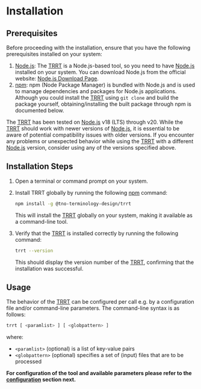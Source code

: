 # Installation

## Prerequisites

Before proceeding with the installation, ensure that you have the following prerequisites installed on your system:

1. [Node.js](http://nodejs.org/): The [TRRT](@) is a Node.js-based tool, so you need to have [Node.js](https://nodejs.org/) installed on your system. You can download Node.js from the official website: [Node.js Download Page](https://nodejs.org/).
2. [npm](https://www.npmjs.com/get-npm): npm (Node Package Manager) is bundled with Node.js and is used to manage dependencies and packages for Node.js applications. Although you could install the [TRRT](@) using `git clone` and build the package yourself, obtaining/installing the built package through npm is documented below.

The [TRRT](@) has been tested on [Node.js](http://nodejs.org/) v18 (LTS) through v20. While the [TRRT](@) should work with newer versions of [Node.js](http://nodejs.org/), it is essential to be aware of potential compatibility issues with older versions. If you encounter any problems or unexpected behavior while using the [TRRT](@) with a different [Node.js](http://nodejs.org/) version, consider using any of the versions specified above.

## Installation Steps

1. Open a terminal or command prompt on your system.
    
2. Install TRRT globally by running the following [npm](https://www.npmjs.com/package/@tno-terminoloy-design/trrt) command:
    
    ```bash
    npm install -g @tno-terminology-design/trrt
    ```
        
    This will install the [TRRT](@) globally on your system, making it available as a command-line tool.
    
3. Verify that the [TRRT](@) is installed correctly by running the following command:
    
    ```bash
    trrt --version
    ```
    This should display the version number of the [TRRT](@), confirming that the installation was successful.

## Usage

The behavior of the [TRRT](@) can be configured per call e.g. by a configuration file and/or command-line parameters. The command-line syntax is as follows:

```bash
trrt [ <paramlist> ] [ <globpattern> ]
```

where:
- `<paramlist>` (optional) is a list of key-value pairs
- `<globpattern>` (optional) specifies a set of (input) files that are to be processed

**For configuration of the tool and available parameters please refer to the [configuration](Configuration.md) section next.**